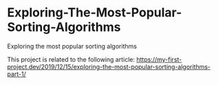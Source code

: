 # Exploring-The-Most-Popular-Sorting-Algorithms
Exploring the most popular sorting algorithms

This project is related to the following article: https://my-first-project.dev/2019/12/15/exploring-the-most-popular-sorting-algorithms-part-1/
